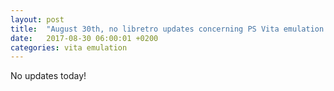 ```yaml
---
layout: post
title:  "August 30th, no libretro updates concerning PS Vita emulation and emulators"
date:   2017-08-30 06:00:01 +0200
categories: vita emulation
---
```


No updates today!
